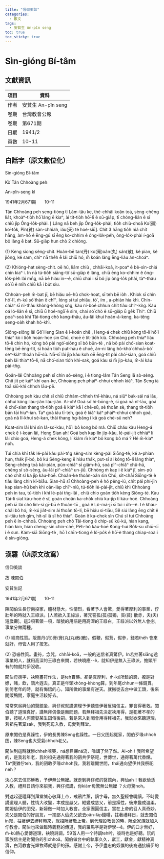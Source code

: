 ```yaml
---
title: "信仰美談"
categories:
  - 散文
tags:
  - 安貧生 An-pîn seng
toc: true
toc_sticky: true
---
```


# Sìn-gióng Bí-tâm

## 文獻資訊

| 項目 | 資料 |
|---|---|
| 作者 | 安貧生 An-pîn seng |
| 卷期 | 台灣教會公報 |
| 卷期 | 第671期 |
| 日期 | 1941/2 |
| 頁數 | 10-11 |

## 白話字（原文數位化）

Sìn-gióng Bí-tâm

Kò͘ Tân Chhoàng peh

An-pîn-seng kì

1941年2月671期       10-11

Tân Chhoàng peh seng-tióng tī Lâm-tâu ke, thé-chhâi koân toā, sèng-chêng lia̍t, khoàⁿ-tio̍h hō͘ lâng ē kiaⁿ, ài tit-tio̍h hō͘-lī ê sū-gia̍p, tī chòng-liân ê sî chiū ji̍p Ông-lo̍k-phài. [ Lâng nā beh ji̍p Ông-lo̍k-phài, tio̍h chiù-choā Ko͘(孤) ko͘-to̍k, Pîn(貧) sàn-chhiah, iáu(夭) té hoè-siū]. Chit 3 hāng tio̍h niá chi̍t hāng, àm-hō ê ēng-gú sī ēng ko-chhim ê ông-lo̍k-pe̍h, ông-lo̍k-phài í-goā bô lâng ē bat. Sū-gia̍p hun chò 2 chióng.

(1) Keng siong sèng-chit. Hoàn-bē tan(丹) ko(膏)oân(丸) sán(散), ké pian, ké jiông, ké sam, chîⁿ nā the̍h ē lâi chiū hó, m̄ koán lâng ēng-liáu án-choáⁿ.

(2) Khióng-hat sèng-chit. oē hû, liām chiù , chhāi-koā, it-poaⁿ ê bê-sìn-chiá chin kiaⁿ i. In nā tú-tio̍h siāng-tô͘ sū-gia̍p ê lâng, chiū ēng ko-chhim ê ông-lo̍k-pe̍h lâi mn̄g, nā bē hiáu ìn--ê, chiū chai i sī bô ji̍p ông-lo̍k phài, tàⁿ-thâu só͘ ū ê mi̍h chiū kā i bu̍t siu.

Chhoàn-peh m̄-bat jī, bē hiáu oē-hû chok-hoat, sī teh bē io̍h . Khiok sī chin hō͘-lī, m̄-kú só͘ thàn ê chîⁿ, lóng sī tuì phiâu, tó͘ , ím , a-phiàn hia khì. Chin-chiàⁿ sī nî-thâu khòng-khòng sǹg, kàu nî-boé chhun chi̍t tiâu chîⁿ-kǹg. Kàu oá ló-liân ê sî, chiū ū hoé-ngō͘ ê sim, chai só͘ chò ê sū-gia̍p ū ge̍k Thiⁿ. Chiū poaⁿ-soá khì Tâi-tiong chò kang-thâu, āu-lâi khui hoàn-á-keng, ka-têng seng-oa̍h khah hó-khì.

Siông-siông lâi Gô͘ Heng Sian ê i-koán chē , Heng-á chek chiū kóng tō-lí hō͘ i thiaⁿ kò i tio̍h hoán-hoé sìn Chú, choē ē tit-tio̍h kiù. Chhoàng peh thiaⁿ liáu tō-lí chin hó, kóng bô pài ngó͘-siōng sī bô būn-tê , nā bô pài chó͘-sian koat-tēng bē ēng-tit, sī hoān tio̍h put-hàu ê choē, án-ni lâng hô-khó͘ chhoā-bó͘ seⁿ-kiáⁿ thoân hō͘-sû. Nā-sī lâi ji̍p kàu koh oē ēng-tit pài chó͘-sian, goá chiū beh lâi thiaⁿ tō-lí, nā chó͘-sian tio̍h khì-sak, goá kàu sí m̄ ji̍p-kàu, m̄-ài kàu pài-tn̂g.

Goân-lâi Chhoàng peh sī chin sò-sèng, i ê tiong-lâm Tân Seng iā sò-sèng. Chi̍t ji̍t pē káiⁿ khí oan-ke, Chhoàng peh pháiⁿ-chhuì chhoh kiáⁿ, Tân Seng iā toā siū-khì chhoh lāu-pē.

Chhoàng peh kàu chit sî chiū chhám-chheh thî-khàu, ná siūⁿ ba̍k-sái ná lâu, chhuì kóng liáu-jiân liáu-jiân. Ai-oh! Goá só͘ hi-bōng-ê, sī goá nā nî-lāu, goá ê chó͘-sian thang tit-tio̍h goá ê kiáⁿ kā i chè-sū, sè thoân sè, thang tit-tio̍h bān tāi hiuⁿ-ian. Taⁿ goá iáu tī-teh, goá ê kiáⁿ káⁿ pháiⁿ-chhuì chhoh goá, goá nā lī-khui sè-kan, thái thang ǹg-bāng i kā goá chè-sū neh?

Koat-sim lâi khì sìn Iâ-so͘-kàu, hō͘ i bô kong bô má. Chiū cháu kàu Heng-á chek ê i-koán lāi, Heng Sian ah! Goá beh kap lín ji̍p-kàu, lé-pài-ji̍t chhiáⁿ lí lâi chio goá, Heng-á chek kóng, lí kiám m̄ kiaⁿ bô kong bô má ? Hé m̄-kiaⁿ noh.

Tuì chia khí ta̍k lé-pài kàu pài-tn̂g sêng-sim kèng-pài Siōng-tè, ké a-phian hun, tha̍k jī-bó, bô kú Sèng-keng ē hiáu tha̍k, put-sî ài kóng tō-lí lâng thiaⁿ, Sèng-chêng toā kái-piàn, pún-chiâⁿ sī giâm-hū, soà pìⁿ-chiâⁿ chû-hū, chêng sī sò-sèng, āu-lâi pìⁿ-chiâⁿ un-jiû. Chhòng ḿ  kap i ê kiáⁿ jî, sim-pū chò chi̍t sî ka ji̍p kàu-hoē. Choân-ke thoân-oân sìn Chú, si̍t-chāi Siōng-tè ê tiàu lâng chin kî-biāu. Sian-hū sī Chhoàng-peh ê hó pêng-iú, chi̍t pái phí-jîn kap sian-hū beh khì oân-la̍p chîⁿ-niû, tú-tio̍h lé-pài-ji̍t, chiū khì Chhoàng peh in tau, tú-tio̍h i khì lé-pài tńg-lâi , chiū chio goán tio̍h kèng Siōng-tè. Kàu Tāi-lí siat kàu-hoē ê sî, goán choân ka-cho̍k chiū ka-ji̍p tī kàu-hoē. Chhoàng peh iā lâi chò lîm-sî gī-bū ê thoân-tō , goá ê Lô-má-jī sī tuì i o̍h--ê. I ê kháu-châi bô hó, m̄-kú jia̍t-sim ài thoân tō-lí, bē hiáu si-tiāu, 59 siú lâng ēng chi̍t ê si-tiāu teh gîm, hit-sî iā sī hó thiaⁿ. Goán ê ka-chok sìn Chú sī tuì Chhoàng peh ê ín-chhoā. Chhoàng peh chò Tâi-tiong ê chip-sū kú-kú, hiàn kang, hiàn kim, hiàn cheng-sîn chin-chē, Pe̍h-hô kàu-hoē Kong-hui Bo̍k-su chiū-sī i ê sun. Kám-siā Siōng-tè , hō͘ I chīn-tiong ê lô͘-po̍k ê hō͘-è thang chiap-soà i ê sìn-gióng.

## 漢羅（Ùi原文改寫）

信仰美談

故 陳闖伯

安貧生記

1941年2月671期       10-11

陳闖伯生長佇南投家，體材懸大，性情烈，看著予人會驚，愛得著厚利的事業，佇壯年的時就入王祿派。[人若欲入王祿派，著咒誓孤(孤)孤獨，貧(貧) 散赤，夭(夭)短歲壽]。這3項著領一項，暗號的用語是用高深的王祿白，王祿派以外無人會捌。事業分做兩種。

(1) 經商性質。販賣丹(丹)膏(膏)丸(丸)散(散)，假鞭，假茸，假參，錢若the̍h 會來就好，毋管人用了按怎。

(2) 恐嚇性質。畫符，念咒，chhāi-koā，一般的迷信者真驚伊。In若拄著siāng途事業的人，就用高深的王祿白來問，若袂曉應--ê，就知伊是無入王祿派，擔頭所有的物就共伊沒收。

闖伯毋捌字，袂曉畫符作法，是teh賣藥。卻是真厚利，m̄-kú所趁的錢，攏是對嫖，賭，飲，鴉片遐去。真正是年頭khòng-khòng算，到年尾chhun一條錢貫。到倚老年的時，就有悔悟的心，知所做的事業有逆天。就搬徙去台中做工頭，後來開販鴨間，家庭生活較好去。

常常來吳興仙的醫館坐，興仔叔就講道理予伊聽告伊著反悔信主，罪會得著救。闖伯聽了道理真好，講無拜偶像是無問題，若無拜祖先決定袂用得，是犯著不孝的罪，按呢人何苦娶某生囝傳後嗣。若是來入到閣會用得拜祖先，我就欲來聽道理，若祖先著棄sak，我到死毋入教，毋愛到拜堂。

原來闖伯是真躁性，伊的長男陳Seng也躁性。一日父囝起冤家，闖伯歹喙chhoh囝，陳Seng也大受氣chhoh老父。

闖伯到這時就慘chheh啼哭，ná想目屎ná流，喙講了然了然。Ai-oh！我所希望的，是我若年老，我的祖先通得著我的囝共伊祭祀，世傳世，通得著萬代香煙。Taⁿ我猶佇teh，我的囝敢歹喙chhoh我，我若離開世間，thái通向望伊共我祭祀neh？

決心來去信耶穌教，予伊無公無嬤。就走到興仔叔的醫館內，興仙ah！我欲佮恁入教，禮拜日請你來招我，興仔叔講，你kiám毋驚無公無嬤 ？火毋驚noh。

對遮起逐禮拜到拜堂誠心敬拜上帝，戒鴉片薰，讀字母，無久聖經會曉讀，不時愛講道理人聽，性情大改變，本成是嚴父，紲變成慈父，前是躁性，後來變成溫柔。闖姆佮伊的囝兒，新婦做一時加入教會。全家團圓信主，實在上帝的召人真奇妙。先父是闖伯的好朋友，一擺鄙人佮先父欲去oân-la̍p錢糧，拄著禮拜日，就去闖伯in兜，拄著伊去禮拜轉來，就招阮著敬上帝。到代理設教會的時，阮全家族就加入佇教會。闖伯也來做臨時義務的傳道，我的羅馬字是對伊學--ê。伊的口才無好，m̄-kú熱心愛傳道理，袂曉詩調，59首人用一个詩調teh吟，彼時也是好聽。阮的家族信主是對闖伯的引chhoā。闖伯做台中的執事久久，獻工，獻金，獻精神真濟，白河教會光輝牧師就是伊的孫。感謝上帝，予伊盡忠的奴僕的後裔通接續伊的信仰。
